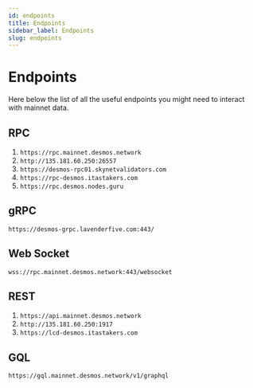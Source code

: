 ```yaml
---
id: endpoints
title: Endpoints
sidebar_label: Endpoints
slug: endpoints
---
```


# Endpoints
Here below the list of all the useful endpoints you might need to interact with mainnet data.

## RPC

1. `https://rpc.mainnet.desmos.network`
2. `http://135.181.60.250:26557`
3. `https://desmos-rpc01.skynetvalidators.com`
4. `https://rpc-desmos.itastakers.com`
5. `https://rpc.desmos.nodes.guru`

## gRPC
`https://desmos-grpc.lavenderfive.com:443/`

## Web Socket

`wss://rpc.mainnet.desmos.network:443/websocket`

## REST

1. `https://api.mainnet.desmos.network`
2. `http://135.181.60.250:1917`
3. `https://lcd-desmos.itastakers.com`

## GQL

`https://gql.mainnet.desmos.network/v1/graphql`
